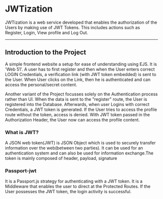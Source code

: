 # JWTization
JWTization is a web service developed that enables the authorization of the Users by making use of JWT Tokens. This includes actions
such as Register, Login, View profile and Log Out.

---

## Introduction to the Project

A simple frontend website a setup for ease of understanding using EJS. It is 'Web 51'. A user has to first register and then when the User enters
correct LOGIN Credentials, a verification link (with JWT token embedded) is sent to the User. When User clicks on the Link, then he is authenticated and can access the personal/secret content.

Another variant of the Project focusses solely on the Authentication process rather than UI. When the data is sent to the "register" route, the User 
is registered into the Database. Afterwards, when user Logins with correct Credentials, a JWT token is generated. If the User tries to access 
the profile route without the token, access is denied. With JWT token passed in the Authorization Header, the User now can access the profile content.

### What is JWT?
A JSON web token(JWT) is JSON Object which is used to securely transfer information over the web(between two parties). It can be used for an authentication system and can also be used for information exchange.The token is mainly composed of header, payload, signature

### Passport-jwt

It is a Passport.js strategy for authenticating with a JWT token. It is a Middleware that enables the user to direct at the Protected Routes.
If the User possesses the JWT token, the login activity is successful.




